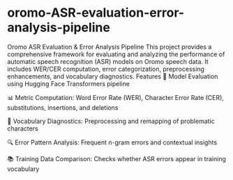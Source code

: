 # oromo-ASR-evaluation-error-analysis-pipeline
Oromo ASR Evaluation &amp; Error Analysis Pipeline This project provides a comprehensive framework for evaluating and analyzing the performance of automatic speech recognition (ASR) models on Oromo speech data. It includes WER/CER computation, error categorization, preprocessing enhancements, and vocabulary diagnostics.
Features
🧠 Model Evaluation using Hugging Face Transformers pipeline

📊 Metric Computation: Word Error Rate (WER), Character Error Rate (CER), substitutions, insertions, and deletions

🔁 Vocabulary Diagnostics: Preprocessing and remapping of problematic characters

🔍 Error Pattern Analysis: Frequent n-gram errors and contextual insights

📚 Training Data Comparison: Checks whether ASR errors appear in training vocabulary
